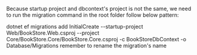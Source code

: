Because startup project and dbcontext's project is not the same, we need to run the migration command in the root folder follow below pattern:

dotnet ef migrations add InitialCreate --startup-project Web/BookStore.Web.csproj --project Core/BookStore.Core/BookStore.Core.csproj -c BookStoreDbContext -o Database/Migrations
 remember to rename the migration's name
